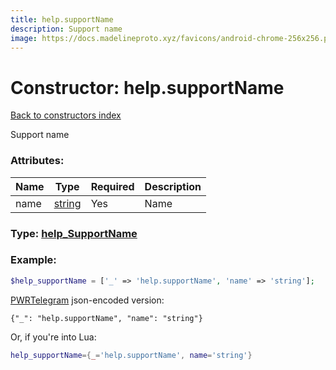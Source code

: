 ```yaml
---
title: help.supportName
description: Support name
image: https://docs.madelineproto.xyz/favicons/android-chrome-256x256.png
---
```

# Constructor: help.supportName  
[Back to constructors index](index.md)



Support name

### Attributes:

| Name     |    Type       | Required | Description |
|----------|---------------|----------|-------------|
|name|[string](../types/string.md) | Yes|Name|



### Type: [help\_SupportName](../types/help_SupportName.md)


### Example:

```php
$help_supportName = ['_' => 'help.supportName', 'name' => 'string'];
```  

[PWRTelegram](https://pwrtelegram.xyz) json-encoded version:

```
{"_": "help.supportName", "name": "string"}
```


Or, if you're into Lua:

```lua
help_supportName={_='help.supportName', name='string'}

```


